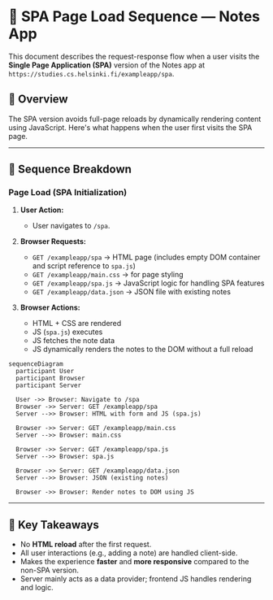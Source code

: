 # 🚀 SPA Page Load Sequence — Notes App

This document describes the request-response flow when a user visits the **Single Page Application (SPA)** version of the Notes app at  
`https://studies.cs.helsinki.fi/exampleapp/spa`.

## 🧭 Overview

The SPA version avoids full-page reloads by dynamically rendering content using JavaScript. Here's what happens when the user first visits the SPA page.

---

## 🔄 Sequence Breakdown

### Page Load (SPA Initialization)

1. **User Action:**  
   - User navigates to `/spa`.

2. **Browser Requests:**
   - `GET /exampleapp/spa` → HTML page (includes empty DOM container and script reference to `spa.js`)
   - `GET /exampleapp/main.css` → for page styling
   - `GET /exampleapp/spa.js` → JavaScript logic for handling SPA features
   - `GET /exampleapp/data.json` → JSON file with existing notes

3. **Browser Actions:**
   - HTML + CSS are rendered
   - JS (`spa.js`) executes
   - JS fetches the note data
   - JS dynamically renders the notes to the DOM without a full reload

```mermaid  
sequenceDiagram
  participant User
  participant Browser
  participant Server

  User ->> Browser: Navigate to /spa
  Browser ->> Server: GET /exampleapp/spa
  Server -->> Browser: HTML with form and JS (spa.js)

  Browser ->> Server: GET /exampleapp/main.css
  Server -->> Browser: main.css

  Browser ->> Server: GET /exampleapp/spa.js
  Server -->> Browser: spa.js

  Browser ->> Server: GET /exampleapp/data.json
  Server -->> Browser: JSON (existing notes)

  Browser ->> Browser: Render notes to DOM using JS
```
---


## 🧠 Key Takeaways

- No **HTML reload** after the first request.
- All user interactions (e.g., adding a note) are handled client-side.
- Makes the experience **faster** and **more responsive** compared to the non-SPA version.
- Server mainly acts as a data provider; frontend JS handles rendering and logic.
